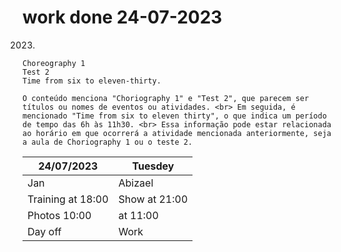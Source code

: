 # work done 24-07-2023
2023.

 ```
 Choreography 1
Test 2
Time from six to eleven-thirty.
```

```
O conteúdo menciona "Choriography 1" e "Test 2", que parecem ser títulos ou nomes de eventos ou atividades. <br> Em seguida, é mencionado "Time from six to eleven thirty", o que indica um período de tempo das 6h às 11h30. <br> Essa informação pode estar relacionada ao horário em que ocorrerá a atividade mencionada anteriormente, seja a aula de Choriography 1 ou o teste 2.
```

| 24/07/2023  | Tuesdey  |       
| ------------- | ------------- |
|      Jan          |   Abizael            |       
| Training at 18:00  |  Show at 21:00 |
| Photos 10:00       | at 11:00
|       Day off         |       Work        |
